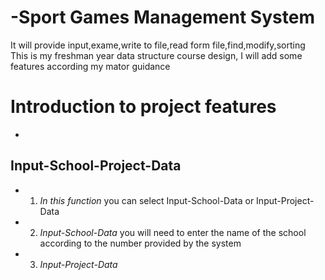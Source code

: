 # -Sport Games Management System
It will provide input,exame,write to file,read form file,find,modify,sorting  
This is my freshman year data structure course design, I will add some features according my mator guidance  

Introduction to project features
================================

<!--ts-->
   *
<!--ts-->

## Input-School-Project-Data
   - 1. *In this function* you can select Input-School-Data or Input-Project-Data  

   - 2. *Input-School-Data* you will need to enter the name of the school according to the number provided by the system  

   - 3. *Input-Project-Data* 
